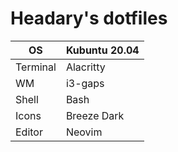 # Headary's dotfiles

| OS        | Kubuntu 20.04 |
| --------- | ------------- |
| Terminal  | Alacritty     |
| WM        | i3-gaps       |
| Shell     | Bash          |
| Icons     | Breeze Dark   |
| Editor    | Neovim        |
